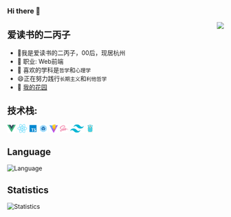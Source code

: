 ### Hi there 👋

<!--
**jinbudaily/jinbudaily** is a ✨ _special_ ✨ repository because its `README.md` (this file) appears on your GitHub profile.

Here are some ideas to get you started:

- 🔭 I’m currently working on ...
- 🌱 I’m currently learning ...
- 👯 I’m looking to collaborate on ...
- 🤔 I’m looking for help with ...
- 💬 Ask me about ...
- 📫 How to reach me: ...
- 😄 Pronouns: ...
- ⚡ Fun fact: ...
-->

<img align="right" src="https://count.getloli.com/get/@:jinbudaily?theme=rule34">

## 爱读书的二丙子

- 🌱我是爱读书的二丙子，00后，现居杭州
- 🔭 职业: Web前端
- 🤔 喜欢的学科是`哲学`和`心理学`
- 😄正在努力践行`长期主义`和`利他哲学`
- 💬 [我的花园](https://www.yuque.com/alipayqvfd0cfvgl)

##  **技术栈:**

<a href="https://v3.cn.vuejs.org"><code><img height="20" src="./images/vue.png"></code></a>
<a href="https://reactjs.org/"><code><img height="20" src="./images/react.svg"></code></a>
<a href="https://www.tslang.cn/index.html"><code><img height="20" src="./images/typescript.png"></code></a>
<a href="https://webpack.js.org/"><code><img height="20" src="./images/webpack.svg"></code></a>
<a href="https://cn.vitejs.dev"><code><img height="20" src="./images/vite.png"></code></a>
<a href="https://sass-lang.com"><code><img height="20" src="./images/sass2.png"></code></a>
<a href="https://tailwindcss.com"><code><img height="20" src="./images/tailwindcss.png"></code></a>
<a href="https://go.dev/"><code><img height="20" src="./images/golang.png"></code></a>

## Language

![Language](https://github-readme-stats.vercel.app/api/top-langs/?username=jinbudaily&layout=compact)

## Statistics


![Statistics](https://github-readme-stats.vercel.app/api?username=jinbudaily)

